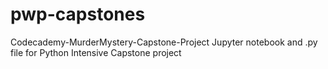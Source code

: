 # pwp-capstones
Codecademy-MurderMystery-Capstone-Project
Jupyter notebook and .py file for Python Intensive Capstone project
